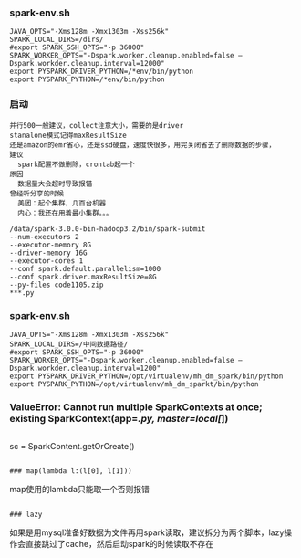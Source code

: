 ### spark-env.sh
```
JAVA_OPTS="-Xms128m -Xmx1303m -Xss256k"
SPARK_LOCAL_DIRS=/dirs/
#export SPARK_SSH_OPTS="-p 36000"
SPARK_WORKER_OPTS="-Dspark.worker.cleanup.enabled=false –Dspark.workder.cleanup.interval=12000"
export PYSPARK_DRIVER_PYTHON=/*env/bin/python
export PYSPARK_PYTHON=/*env/bin/python
```
### 启动
```
并行500一般建议，collect注意大小，需要的是driver
stanalone模式记得maxResultSize
还是amazon的emr省心，还是ssd硬盘，速度快很多，用完关闭省去了删除数据的步骤，
建议
  spark配置不做删除，crontab起一个
原因
  数据量大会超时导致报错
曾经听分享的时候
  美团：起个集群，几百台机器
  内心：我还在用着最小集群。。。

/data/spark-3.0.0-bin-hadoop3.2/bin/spark-submit 
--num-executors 2   
--executor-memory 8G 
--driver-memory 16G 
--executor-cores 1  
--conf spark.default.parallelism=1000 
--conf spark.driver.maxResultSize=8G 
--py-files code1105.zip 
***.py
```

### spark-env.sh
```
JAVA_OPTS="-Xms128m -Xmx1303m -Xss256k"
SPARK_LOCAL_DIRS=/中间数据路径/
#export SPARK_SSH_OPTS="-p 36000"
SPARK_WORKER_OPTS="-Dspark.worker.cleanup.enabled=false –Dspark.workder.cleanup.interval=1200"
export PYSPARK_DRIVER_PYTHON=/opt/virtualenv/mh_dm_spark/bin/python
export PYSPARK_PYTHON=/opt/virtualenv/mh_dm_sparkt/bin/python
```

### ValueError: Cannot run multiple SparkContexts at once; existing SparkContext(app=*.py, master=local[*])
```
```
sc = SparkContent.getOrCreate()
```

### map(lambda l:(l[0], l[1]))
```
map使用的lambda只能取一个否则报错
```

### lazy
```
如果是用mysql准备好数据为文件再用spark读取，建议拆分为两个脚本，lazy操作会直接跳过了cache，然后启动spark的时候读取不存在
```
